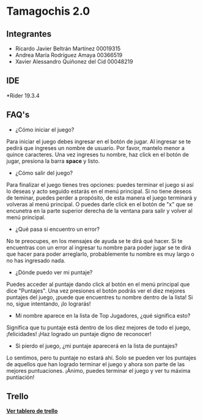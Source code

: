 # Tamagochis 2.0

## Integrantes
* Ricardo Javier Beltrán Martínez  00019315
* Andrea María Rodríguez Amaya     00366519
* Xavier Alessandro Quiñonez del Cid  00048219

## IDE
*Rider 19.3.4

## FAQ's

* ¿Cómo iniciar el juego?

Para iniciar el juego debes ingresar en el botón de jugar. Al ingresar se te pedirá que ingreses un nombre de usuario. Por favor, mantelo menor a quince caracteres. Una vez ingreses tu nombre, haz click en el botón de jugar, presiona la barra **space** y listo.

* ¿Cómo salir del juego?

Para finalizar el juego tienes tres opciones: puedes terminar el juego si así lo deseas y acto seguido estarás en el menú principal. Si no tiene deseos de teminar, puedes perder a propósito, de esta manera el juego terminará y volveras al menú principal. O puedes darle click en el botón de "x" que se encunetra en la parte superior derecha de la ventana para salir y volver al menú principal.

* ¿Qué pasa si encuentro un error?

No te preocupes, en los mensajes de ayuda se te dirá qué hacer. Si te encuentras con un error al ingresar tu nombre para poder jugar se te dirá que hacer para poder arreglarlo, probablemente tu nombre es muy largo o no has ingresado nada.

* ¿Dónde puedo ver mi puntaje?

Puedes acceder al puntaje dando click al botón en el menú principal que dice "Puntajes". Una vez presiones el botón podrás ver el diez mejores puntajes del juego, ¡puede que encuentres tu nombre dentro de la lista! Si no, sigue intentando, ¡lo lograrás!

* Mi nombre aparece en la lista de Top Jugadores, ¿qué significa esto?

Significa que tu puntaje está dentro de los diez mejores de todo el juego, ¡felicidades! ¡Haz logrado un puntaje digno de reconocer!

* Si pierdo el juego, ¿mi puntaje aparecerá en la lista de puntajes?

Lo sentimos, pero tu puntaje no estará ahí. Solo se pueden ver los puntajes de aquellos que han logrado terminar el juego y ahora son parte de las mejores puntuaciones. ¡Ánimo, puedes terminar el juego y ver tu máxima puntiación!


## Trello
[**Ver tablero de trello**](https://trello.com/b/OY54HUzV/planificaci%C3%B3n-de-proyecto)


